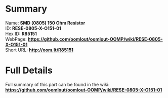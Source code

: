 
Summary
=================
  
Name: __SMD (0805) 150 Ohm Resistor__    
ID: __RESE-0805-X-O151-01__   
Hex ID: __R85151__   
WebPage: __https://github.com/oomlout/oomlout-OOMP/wiki/RESE-0805-X-O151-01__   
Short URL: __http://oom.lt/R85151__   

Full Details
==========================
Full summary of this part can be found in the wiki:   
__https://github.com/oomlout/oomlout-OOMP/wiki/RESE-0805-X-O151-01__    

